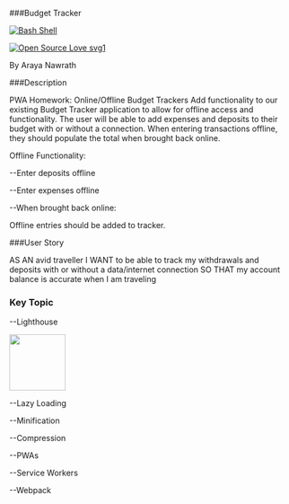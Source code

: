 ###Budget Tracker

[![Bash Shell](https://badges.frapsoft.com/bash/v1/bash.png?v=103)](https://github.com/ellerbrock/open-source-badges/)

[![Open Source Love svg1](https://badges.frapsoft.com/os/v1/open-source.svg?v=103)](https://github.com/ellerbrock/open-source-badges/)






By Araya Nawrath 

###Description

PWA Homework: Online/Offline Budget Trackers
Add functionality to our existing Budget Tracker application to allow for offline access and functionality.
The user will be able to add expenses and deposits to their budget with or without a connection. When entering transactions offline, they should populate the total when brought back online.

Offline Functionality:


--Enter deposits offline


--Enter expenses offline


--When brought back online:

Offline entries should be added to tracker.

###User Story

AS AN avid traveller
I WANT to be able to track my withdrawals and deposits with or without a data/internet connection
SO THAT my account balance is accurate when I am traveling

### Key Topic

--Lighthouse

<img src = "public/assets/images/Screenshot(60).png"  style ="width: 100px">


--Lazy Loading


--Minification


--Compression


--PWAs


--Service Workers


--Webpack
